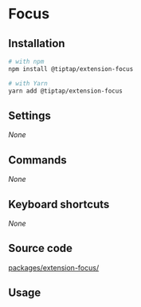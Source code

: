 # Focus

## Installation
```bash
# with npm
npm install @tiptap/extension-focus

# with Yarn
yarn add @tiptap/extension-focus
```

## Settings
*None*

## Commands
*None*

## Keyboard shortcuts
*None*

## Source code
[packages/extension-focus/](https://github.com/ueberdosis/tiptap-next/blob/main/packages/extension-focus/)

## Usage
<demo name="Extensions/Focus" highlight="" />
